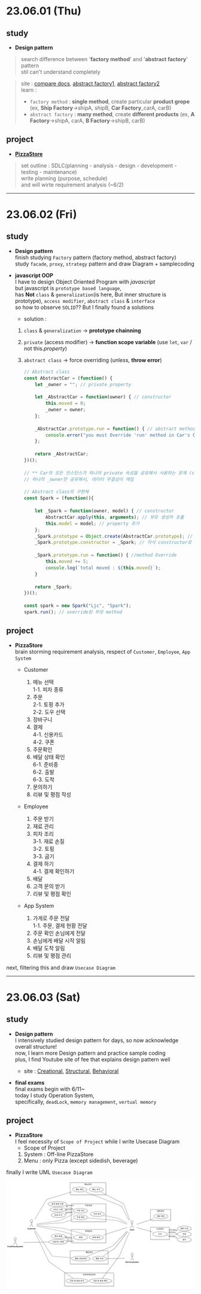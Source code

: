 # 23.06.01 (Thu)

## study
- **Design pattern**  
> search difference between '**factory method**' and '**abstract factory**' pattern  
> stil can't understand completely

> site : 
[compare docs](https://beomseok95.tistory.com/246), 
[abstract factory1](https://yeah.tistory.com/13), 
[abstract factory2](https://inpa.tistory.com/entry/GOF-%F0%9F%92%A0-%EC%B6%94%EC%83%81-%ED%8C%A9%ED%86%A0%EB%A6%ACAbstract-Factory-%ED%8C%A8%ED%84%B4-%EC%A0%9C%EB%8C%80%EB%A1%9C-%EB%B0%B0%EC%9B%8C%EB%B3%B4%EC%9E%90)  
> learn :  
> - `factory method` : **single method**, create particular **product grope** (ex, **Ship Factory**->shipA, shipB, **Car Factory**_carA, carB)
> - `abstract factory` : **many method**, create **different products** (ex, **A Factory**->shipA, carA, **B Factory**->shipB, carB)


## project
- [**PizzaStore**](https://github.com/Lee-juchan/PizzaStore)    
> set outline : SDLC(planning - analysis - design - development - testing - maintenance)  
> write planning (purpose, schedule)  
> and will wirte requirement analysis (~6/2)

---

# 23.06.02 (Fri)  

## study  
- **Design pattern**  
finish studying `Factory` pattern (factory method, abstract factory)  
study `facade`, `proxy`, `strategy` pattern and draw Diagram + samplecoding

- **javascript OOP**  
I have to design Object Oriented Program with *javascript*  
but javascript is `prototype based language`,  
has **Not** `class` & `generalization`(is here, But inner structure is prototype), `access modifier`, `abstract class` & `interface`  
so how to observe `SOLID`?? But I finally found a solutions

    - solution :
    1. `class` & `generalization` -> **prototype chainning**
    2. `private` (access modifier) -> **function scope variable** (use `let`, `var` / not this.*property*)
    3. `abstract class` -> force overriding (unless, **throw error**)  

        ```javascript
        // Abstract class
        const AbstractCar = (function() {
            let _owner = ""; // private property

            let _AbstractCar = function(owner) { // constructor
                this.moved = 0;
                _owner = owner;
            };

            _AbstractCar.prototype.run = function() { // abstract method
                console.error("you must Override 'run' method in Car's Child");
            };

            return _AbstractCar;
        })();

        // ** Car의 모든 인스턴스가 하나의 private 속성을 공유해서 사용하는 문제 (closure로)
        // 하나의 _owner만 공유해서, 데이터 무결성이 깨짐

        // Abstract class의 구현체
        const Spark = (function(){

            let _Spark = function(owner, model) { // constructor
                AbstractCar.apply(this, arguments); // 부모 생성자 호출
                this.model = model; // property 추가
            };
            _Spark.prototype = Object.create(AbstractCar.prototype); // prototype 상속
            _Spark.prototype.constructor = _Spark; // 자식 constructor로 변경

            _Spark.prototype.run = function() { //method Override
                this.moved += 5;
                console.log(`total moved : ${this.moved}`);
            }

            return _Spark;
        })();

        const spark = new Spark("Ljc", "Spark");
        spark.run(); // override된 부모 method
        ```  

## project  
- **PizzaStore**  
brain storming requirement analysis, respect of `Customer`, `Employee`, `App System`  

    - Customer  
        1. 메뉴 선택  
            1-1. 피자 종류  
        2. 주문  
            2-1. 토핑 추가  
            2-2. 도우 선택  
        3. 장바구니  
        4. 결제  
            4-1. 신용카드  
            4-2. 쿠폰  
        5. 주문확인  
        6. 배달 상태 확인  
        6-1. 준비중  
        6-2. 출발  
        6-3. 도착  
        7. 문의하기  
        8. 리뷰 및 평점 작성  

    - Employee  
        1. 주문 받기  
        2. 재료 관리  
        3. 피자 조리  
            3-1. 재료 손질  
            3-2. 토핑  
            3-3. 굽기  
        4. 결제 하기  
            4-1. 결제 확인하기  
        5. 배달  
        6. 고객 문의 받기  
        7. 리뷰 및 평점 확인   

    - App System
        1. 가게로 주문 전달  
            1-1. 주문, 결제 현황 전달  
        2. 주문 확인 손님에게 전달  
        3. 손님에게 배달 시작 알림  
        4. 배달 도착 알림  
        5. 리뷰 및 평점 관리  

next, filtering this and draw `Usecase Diagram`  

---

# 23.06.03 (Sat)  

## study  
- **Design pattern**  
I intensively studied design pattern for days, so now acknowledge overall structure!  
now, I learn more Design pattern and practice sample coding  
plus, I find Youtube site of fee that explains design pattern well  
    - site : 
    [Creational](https://www.youtube.com/watch?v=iwB1VjhYSUI&list=PLDV-cCQnUlIYcAmW4j27i8aYPbja9HePm), 
    [Structural](https://www.youtube.com/watch?v=OjgdhXoAebE&list=PLDV-cCQnUlIaOFXCUv8vEMGxqzrrkGv_P), 
    [Behavioral](https://www.youtube.com/watch?v=WxZGSMVxzP0&list=PLDV-cCQnUlIaGcUNSYWeDpHy_3RlMgFkU)   

- **final exams**  
final exams begin with 6/11~  
today I study Operation System,  
specifically, `deadLock`, `memory management`, `vertual memory`

## project  
- **PizzaStore**  
I feel necessity of `Scope of Project` while I write Usecase Diagram  
    - Scope of Project
    1. System : Off-line PizzaStore
    2. Menu : only Pizza (except sidedish, beverage)  

finally I write UML `Usecase Diagram`  

<img src="https://github.com/Lee-juchan/PizzaStore/blob/main/UML/image/PizzaStore_Usecase_2.png?raw=true" width="700">